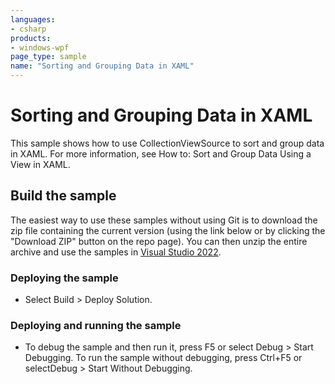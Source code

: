 ```yaml
---
languages:
- csharp
products:
- windows-wpf
page_type: sample
name: "Sorting and Grouping Data in XAML"
---
```


# Sorting and Grouping Data in XAML
This sample shows how to use CollectionViewSource to sort and group data in XAML. For more information, see How to: Sort and Group Data Using a View in XAML.

## Build the sample
The easiest way to use these samples without using Git is to download the zip file containing the current version (using the link below or by clicking the "Download ZIP" button on the repo page). You can then unzip the entire archive and use the samples in [Visual Studio 2022](https://www.visualstudio.com/wpf-vs).

### Deploying the sample
- Select Build > Deploy Solution. 

### Deploying and running the sample
- To debug the sample and then run it, press F5 or select Debug >  Start Debugging. To run the sample without debugging, press Ctrl+F5 or selectDebug > Start Without Debugging. 


